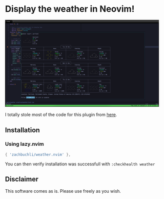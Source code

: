 # Display the weather in Neovim!

![Demo screenshot](https://github.com/zachbuchli/weather.nvim/blob/main/assets/hero-shot.png)


I totally stole most of the code for this plugin from [here](https://github.com/chipsenkbeil/neovimconf-2024-talk).


## Installation


### Using lazy.nvim
```lua
{ 'zachbuchli/weather.nvim' },
```

You can then verify installation was successfull with `:checkhealth weather`


## Disclaimer

This software comes as is.  Please use freely as you wish.
